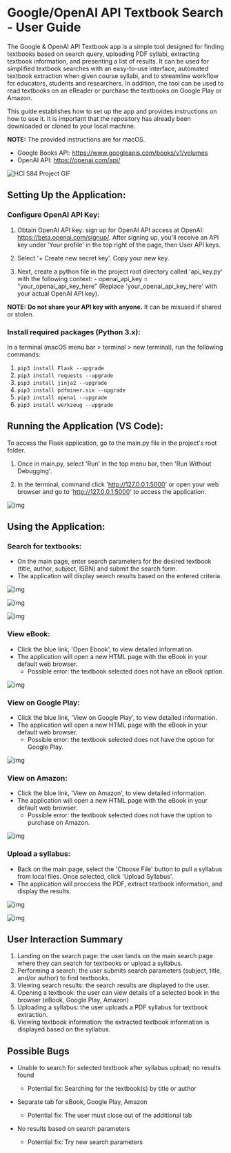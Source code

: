 # Google/OpenAI API Textbook Search - User Guide

The Google & OpenAI API Textbook app is a simple tool designed for finding textbooks based on search query, uploading PDF syllabi, extracting textbook information, and presenting a list of results. It can be used for simplified textbook searches with an easy-to-use interface, automated textbook extraction when given course syllabi, and to streamline workflow for educators, students and researchers. In addition, the tool can be used to read textbooks on an eReader or purchase the textbooks on Google Play or Amazon.

This guide establishes how to set up the app and provides instructions on how to use it. It is important that the repository has already been downloaded or cloned to your local machine. 

**NOTE:** The provided instructions are for macOS.

- Google Books API: https://www.googleapis.com/books/v1/volumes
- OpenAI API: https://openai.com/api/


![HCI 584 Project GIF](https://github.com/amandahallman/Google-Books-API-Textbook-Search_amandahallman/blob/main/docs/HCI%20584%20Project%20GIF.gif)


## Setting Up the Application: 

### Configure OpenAI API Key:

  1. Obtain OpenAI API key: sign up for OpenAI API access at OpenAI: https://beta.openai.com/signup/. After signing up, you'll receive an API key under 'Your profile' in the top right of the page, then User API keys.

  2. Select '+ Create new secret key'. Copy your new key.

  3. Next, create a python file in the project root directory called 'api_key.py' with the following context:
    - openai_api_key = "your_openai_api_key_here" (Replace 'your_openai_api_key_here' with your actual OpenAI API key).
  
  **NOTE:** **Do not share your API key with anyone.** It can be misused if shared or stolen.

### Install required packages (Python 3.x):

  In a terminal (macOS menu bar > terminal > new terminal), run the following commands:

  1. `pip3 install Flask --upgrade`
  2. `pip3 install requests --upgrade`
  3. `pip3 install jinja2 --upgrade`
  4. `pip3 install pdfminer.six --upgrade`
  5. `pip3 install openai --upgrade`
  6. `pip3 install werkzeug --upgrade`

## Running the Application (VS Code):

  To access the Flask application, go to the main.py file in the project's root folder.

  1. Once in main.py, select 'Run' in the top menu bar, then 'Run Without Debugging'.
  
  2. In the terminal, command click 'http://127.0.0.1:5000' or open your web browser and go to 'http://127.0.0.1:5000' to access the application.

![img](<docs/Run App.png>)

## Using the Application:

### Search for textbooks:

  - On the main page, enter search parameters for the desired textbook (title, author, subject, ISBN) and submit the search form.
  - The application will display search results based on the entered criteria.

  ![img](docs/Homepage.png)

  ![img](<docs/Homepage w: input.png>)

  ![img](<docs/Search results.png>)

### View eBook:

  - Click the blue link, 'Open Ebook', to view detailed information.
  - The application will open a new HTML page with the eBook in your default web browser.
    - Possible error: the textbook selected does not have an eBook option.
  
  ![img](<docs/eBook reader.png>)

### View on Google Play:

  - Click the blue link, 'View on Google Play', to view detailed information.
  - The application will open a new HTML page with the eBook in your default web browser.
    - Possible error: the textbook selected does not have the option for Google Play.
  
  ![img](<docs/Google Play.png>)

### View on Amazon:

  - Click the blue link, 'View on Amazon', to view detailed information.
  - The application will open a new HTML page with the eBook in your default web browser.
    - Possible error: the textbook selected does not have the option to purchase on Amazon.

  ![img](docs/Amazon.png)

### Upload a syllabus:

  - Back on the main page, select the 'Choose File' button to pull a syllabus from local files. Once selected, click 'Upload Syllabus'.
  - The application will proccess the PDF, extract textbook information, and display the results.

  ![img](<docs/Syllabi Input.png>)

  ![img](<docs/Syllabus upload.png>)

## User Interaction Summary

1. Landing on the search page: the user lands on the main search page where they can search for textbooks or upload a syllabus.
2. Performing a search: the user submits search parameters (subject, title, and/or author) to find textbooks.
3. Viewing search results: the search results are displayed to the user.
4. Opening a textbook: the user can view details of a selected book in the browser (eBook, Google Play, Amazon)
5. Uploading a syllabus: the user uploads a PDF syllabus for textbook extraction.
6. Viewing textbook information: the extracted textbook information is displayed based on the syllabus.

## Possible Bugs

- Unable to search for selected textbook after syllabus upload; no results found
  - Potential fix: Searching for the textbook(s) by title or author

- Separate tab for eBook, Google Play, Amazon
  - Potential fix: The user must close out of the additional tab

- No results based on search parameters
  - Potential fix: Try new search parameters